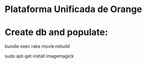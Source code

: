# Plataforma Unificada de Orange

# Create db and populate:
bundle exec rake movle:rebuild

sudo apt-get install imagemagick